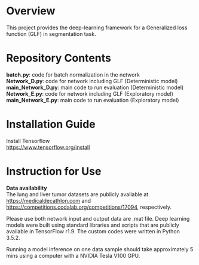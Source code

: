 # Overview
This project provides the deep-learning framework for a Generalized loss function (GLF) in segmentation task.

# Repository Contents
**batch.py**: code for batch normalization in the network  
**Network_D.py**: code for network including GLF (Deterministic model)  
**main_Network_D.py**: main code to run evaluation (Deterministic model)  
**Network_E.py**: code for network including GLF (Exploratory model)  
**main_Network_E.py**: main code to run evaluation (Exploratory model)  

# Installation Guide  
Install Tensorflow  
https://www.tensorflow.org/install  

# Instruction for Use  
**Data availability**  
The lung and liver tumor datasets are publicly available at https://medicaldecathlon.com and https://competitions.codalab.org/competitions/17094, respectively.  

Please use both network input and output data are .mat file. Deep learning models were built using standard libraries and scripts that are publicly available in TensorFlow r1.9. The custom codes were written in Python 3.5.2.  

Running a model inference on one data sample should take approximately 5 mins using a computer with a NVIDIA Tesla V100 GPU.
